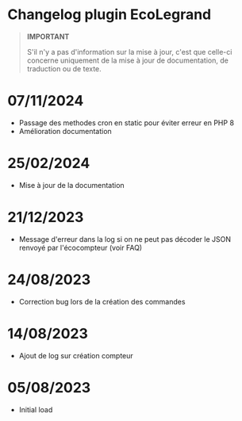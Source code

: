 # Changelog plugin EcoLegrand

>**IMPORTANT**
>
>S'il n'y a pas d'information sur la mise à jour, c'est que celle-ci concerne uniquement de la mise à jour de documentation, de traduction ou de texte.

# 07/11/2024

- Passage des methodes cron en static pour éviter erreur en PHP 8
- Amélioration documentation

# 25/02/2024

- Mise à jour de la documentation

# 21/12/2023

- Message d'erreur dans la log si on ne peut pas décoder le JSON renvoyé par l'écocompteur (voir FAQ)
  
# 24/08/2023

- Correction bug lors de la création des commandes

# 14/08/2023

- Ajout de log sur création compteur

# 05/08/2023

- Initial load
